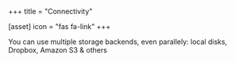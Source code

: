 +++
title = "Connectivity"

[asset]
  icon = "fas fa-link"
+++

You can use multiple storage backends, even parallely: local disks, Dropbox, Amazon S3 & others
